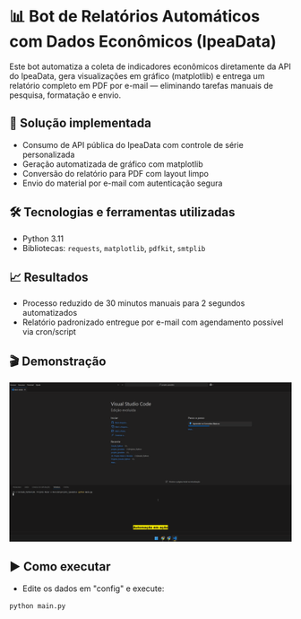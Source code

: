 # 📊 Bot de Relatórios Automáticos com Dados Econômicos (IpeaData)

Este bot automatiza a coleta de indicadores econômicos diretamente da API do IpeaData, gera visualizações em gráfico (matplotlib) e entrega um relatório completo em PDF por e-mail — eliminando tarefas manuais de pesquisa, formatação e envio.

## 🚀 Solução implementada
- Consumo de API pública do IpeaData com controle de série personalizada
- Geração automatizada de gráfico com matplotlib
- Conversão do relatório para PDF com layout limpo
- Envio do material por e-mail com autenticação segura

## 🛠️ Tecnologias e ferramentas utilizadas
- Python 3.11
- Bibliotecas: `requests`, `matplotlib`, `pdfkit`, `smtplib`

## 📈 Resultados
- Processo reduzido de 30 minutos manuais para 2 segundos automatizados
- Relatório padronizado entregue por e-mail com agendamento possível via cron/script

## 🎬 Demonstração
![Bot IpeaData](./img/ipeadata_demo.gif)

## ▶️ Como executar
- Edite os dados em "config" e execute:
```bash
python main.py
